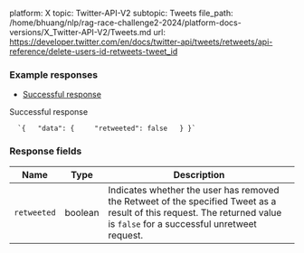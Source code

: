 platform: X
topic: Twitter-API-V2
subtopic: Tweets
file_path: /home/bhuang/nlp/rag-race-challenge2-2024/platform-docs-versions/X_Twitter-API-V2/Tweets.md
url: https://developer.twitter.com/en/docs/twitter-api/tweets/retweets/api-reference/delete-users-id-retweets-tweet_id

### Example responses

* [Successful response](#tab0)

Successful response

      `{   "data": {     "retweeted": false   } }`
    

### Response fields

| Name | Type | Description |
| --- | --- | --- |
| `retweeted` | boolean | Indicates whether the user has removed the Retweet of the specified Tweet as a result of this request. The returned value is `false` for a successful unretweet request. |